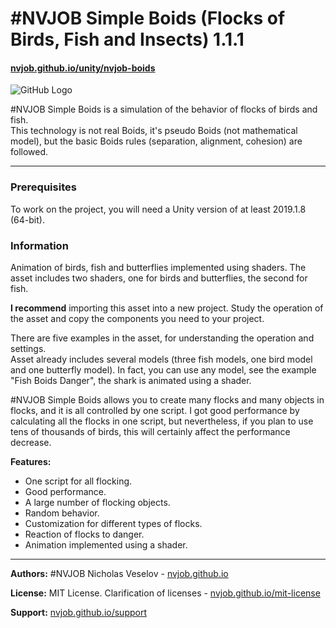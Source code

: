 # #NVJOB Simple Boids (Flocks of Birds, Fish and Insects) 1.1.1
#### [nvjob.github.io/unity/nvjob-boids](https://nvjob.github.io/unity/nvjob-boids)

![GitHub Logo](https://nvjob.github.io/repo/unity%20assets/nvjob%20boids/scr/Bird%20Boids%203.jpg)

#NVJOB Simple Boids is a simulation of the behavior of flocks of birds and fish.<br>
This technology is not real Boids, it's pseudo Boids (not mathematical model), but the basic Boids rules (separation, alignment, cohesion) are followed.

-------------------------------------------------------------------

### Prerequisites

To work on the project, you will need a Unity version of at least 2019.1.8 (64-bit).

### Information

Animation of birds, fish and butterflies implemented using shaders. The asset includes two shaders, one for birds and butterflies, the second for fish.

<strong>I recommend</strong> importing this asset into a new project. Study the operation of the asset and copy the components you need to your project.

There are five examples in the asset, for understanding the operation and settings.<br>
Asset already includes several models (three fish models, one bird model and one butterfly model).
In fact, you can use any model, see the example "Fish Boids Danger", the shark is animated using a shader.

#NVJOB Simple Boids allows you to create many flocks and many objects in flocks, and it is all controlled by one script. I got good performance by calculating all the flocks in one script, but nevertheless, if you plan to use tens of thousands of birds, this will certainly affect the performance decrease.

<strong>Features:</strong><br>
- One script for all flocking.<br>
- Good performance.<br>
- A large number of flocking objects.<br>
- Random behavior.<br>
- Customization for different types of flocks.<br>
- Reaction of flocks to danger.<br>
- Animation implemented using a shader.

-------------------------------------------------------------------

**Authors:** #NVJOB Nicholas Veselov - [nvjob.github.io](https://nvjob.github.io)

**License:** MIT License. Clarification of licenses - [nvjob.github.io/mit-license](https://nvjob.github.io/mit-license)

**Support:** [nvjob.github.io/support](https://nvjob.github.io/support)
